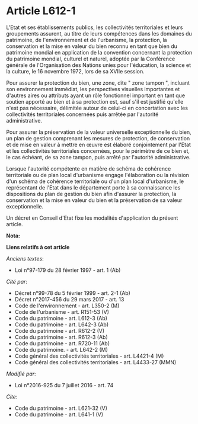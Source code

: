 # Article L612-1

L'Etat et ses établissements publics, les collectivités territoriales et leurs groupements assurent, au titre de leurs
compétences dans les domaines du patrimoine, de l'environnement et de l'urbanisme, la protection, la conservation et la mise
en valeur du bien reconnu en tant que bien du patrimoine mondial en application de la convention concernant la protection du
patrimoine mondial, culturel et naturel, adoptée par la Conférence générale de l'Organisation des Nations unies pour
l'éducation, la science et la culture, le 16 novembre 1972, lors de sa XVIIe session. 

Pour assurer la protection du bien, une zone, dite " zone tampon ", incluant son environnement immédiat, les perspectives
visuelles importantes et d'autres aires ou attributs ayant un rôle fonctionnel important en tant que soutien apporté au bien
et à sa protection est, sauf s'il est justifié qu'elle n'est pas nécessaire, délimitée autour de celui-ci en concertation
avec les collectivités territoriales concernées puis arrêtée par l'autorité administrative. 

Pour assurer la préservation de la valeur universelle exceptionnelle du bien, un plan de gestion comprenant les mesures de
protection, de conservation et de mise en valeur à mettre en œuvre est élaboré conjointement par l'Etat et les collectivités
territoriales concernées, pour le périmètre de ce bien et, le cas échéant, de sa zone tampon, puis arrêté par l'autorité
administrative. 

Lorsque l'autorité compétente en matière de schéma de cohérence territoriale ou de plan local d'urbanisme engage
l'élaboration ou la révision d'un schéma de cohérence territoriale ou d'un plan local d'urbanisme, le représentant de l'Etat
dans le département porte à sa connaissance les dispositions du plan de gestion du bien afin d'assurer la protection, la
conservation et la mise en valeur du bien et la préservation de sa valeur exceptionnelle. 

Un décret en Conseil d'Etat fixe les modalités d'application du présent article.

**Nota:**



**Liens relatifs à cet article**

_Anciens textes_:

  - Loi n°97-179 du 28 février 1997 - art. 1 (Ab)

_Cité par_:

  - Décret n°99-78 du 5 février 1999 - art. 2-1 (Ab)
  - Décret n°2017-456 du 29 mars 2017 - art. 13
  - Code de l'environnement - art. L350-2 (M)
  - Code de l'urbanisme - art. R151-53 (V)
  - Code du patrimoine - art. L612-3 (Ab)
  - Code du patrimoine - art. L642-3 (Ab)
  - Code du patrimoine - art. R612-2 (V)
  - Code du patrimoine - art. R612-3 (Ab)
  - Code du patrimoine - art. R720-11 (Ab)
  - Code du patrimoine. - art. L642-2 (M)
  - Code général des collectivités territoriales - art. L4421-4 (M)
  - Code général des collectivités territoriales - art. L4433-27 (MMN)

_Modifié par_:

  - Loi n°2016-925 du 7 juillet 2016 - art. 74

_Cite_:

  - Code du patrimoine - art. L621-32 (V)
  - Code du patrimoine - art. L641-1 (V)
